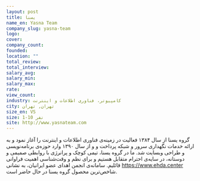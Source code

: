 ```yaml
---
layout: post
title: یسنا
name_en: Yasna Team
company_slug: yasna-team
logo: 
cover: 
company_count:
founded:
location: ""
total_review: 
total_interview: 
salary_avg: 
salary_min: 
salary_max: 
rate: 
view_count: 
industry: کامپیوتر، فناوری اطلاعات و اینترنت
city: تهران, تهران
size_en: VS
size: 1-10 نفر
site: http://www.yasnateam.com
---
```


گروه یسنا از سال ۱۳۸۴ فعالیت در زمینه‌ی فناوری اطلاعات و اینترنت را آغاز نمود و به ارائه خدمات نگهداری سرور و شبکه پرداخت و و از سال ۱۳۹۰ وارد حوزه‌ی برنامه‌نویسی و طراحی وبسایت شد. ما در گروه یسنا، تیمی کوچک و پرانرژی با روابطی صمیمی و دوستانه، در سایه‌ی احترام متقابل هستیم و برای نظم و وقت‌شناسی اهمیت فراوانی قائلیم. سامانه‌ی انجمن اهدای عضو ایرانیان، به نشانی https://www.ehda.center شاخص‌ترین محصول گروه یسنا در حال حاضر است.

